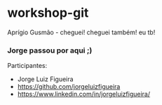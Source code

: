 # workshop-git

Aprígio Gusmão - cheguei!
cheguei também!
eu tb!

### Jorge passou por aqui ;)


Participantes:
- Jorge Luiz Figueira
- https://github.com/jorgeluizfigueira
- https://www.linkedin.com/in/jorgeluizfigueira/
